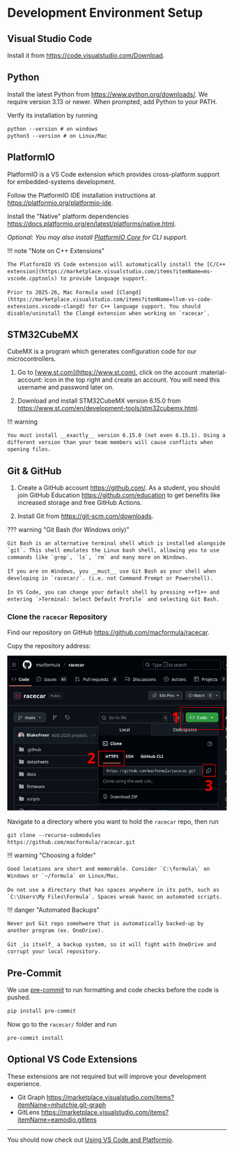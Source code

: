 # Development Environment Setup

## Visual Studio Code

Install it from <https://code.visualstudio.com/Download>.

## Python

Install the latest Python from <https://www.python.org/downloads/>. We require version 3.13 or newer. When prompted, add Python to your PATH.

Verify its installation by running

    python --version # on windows
    python3 --version # on Linux/Mac

## PlatformIO

PlatformIO is a VS Code extension which provides cross-platform support for embedded-systems development.

Follow the PlatformIO IDE installation instructions at <https://platformio.org/platformio-ide>.

Install the "Native" platform dependencies <https://docs.platformio.org/en/latest/platforms/native.html>.

_Optional: You may also install [PlatformIO Core](https://docs.platformio.org/en/latest/core/index.html) for CLI support._

!!! note "Note on C++ Extensions"

    The PlatformIO VS Code extension will automatically install the [C/C++ extension](https://marketplace.visualstudio.com/items?itemName=ms-vscode.cpptools) to provide language support.
    
    Prior to 2025-26, Mac Formula used [Clangd](https://marketplace.visualstudio.com/items?itemName=llvm-vs-code-extensions.vscode-clangd) for C++ language support. You should disable/uninstall the Clangd extension when working on `racecar`.

## STM32CubeMX

CubeMX is a program which generates configuration code for our microcontrollers.

1. Go to [www.st.com](https://www.st.com), click on the account :material-account: icon in the top right and create an account. You will need this username and password later on.

2. Download and install STM32CubeMX version 6.15.0 from <https://www.st.com/en/development-tools/stm32cubemx.html>.

!!! warning

    You must install __exactly__ version 6.15.0 (not even 6.15.1). Using a different version than your team members will cause conflicts when opening files.

## Git & GitHub

1. Create a GitHub account <https://github.com/>. As a student, you should join GitHub Education <https://github.com/education> to get benefits like increased storage and free GitHub Actions.

2. Install Git from <https://git-scm.com/downloads>.
    
??? warning "Git Bash (for Windows only)"

    Git Bash is an alternative terminal shell which is installed alongside `git`. This shell emulates the Linux bash shell, allowing you to use commands like `grep`, `ls`, `rm` and many more on Windows.

    If you are on Windows, you __must__ use Git Bash as your shell when developing in `racecar/`. (i.e. not Command Prompt or Powershell).

    In VS Code, you can change your default shell by pressing ++f1++ and entering `>Terminal: Select Default Profile` and selecting Git Bash.

### Clone the `racecar` Repository

Find our repository on GitHub <https://github.com/macformula/racecar>.

Copy the repository address:

![clone](img/clone.png)

Navigate to a directory where you want to hold the `racecar` repo, then run

    git clone --recurse-submodules https://github.com/macformula/racecar.git

!!! warning "Choosing a folder"

    Good locations are short and memorable. Consider `C:\formula\` on Windows or `~/formula` on Linux/Mac.

    Do not use a directory that has spaces anywhere in its path, such as `C:\Users\My Files\Formula`. Spaces wreak havoc on automated scripts.

!!! danger "Automated Backups"

    Never put Git repo somehwere that is automatically backed-up by another program (ex. OneDrive).

    Git _is itself_ a backup system, so it will fight with OneDrive and corrupt your local repository.

## Pre-Commit

We use [pre-commit](https://pre-commit.com/) to run formatting and code checks before the code is pushed.

```bash
pip install pre-commit
```

Now go to the `racecar/` folder and run

```
pre-commit install
```

## Optional VS Code Extensions

These extensions are not required but will improve your development experience.

- Git Graph <https://marketplace.visualstudio.com/items?itemName=mhutchie.git-graph>
- GitLens <https://marketplace.visualstudio.com/items?itemName=eamodio.gitlens>

---

You should now check out [Using VS Code and Platformio](../using-vscode-pio/index.md).